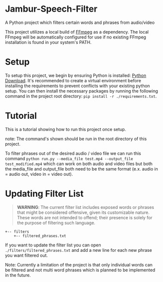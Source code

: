 # Jambur-Speech-Filter
A Python project which filters certain words and phrases from audio/video

This project utilizes a local build of [FFmpeg](https://ffmpeg.org) as a dependency. The local FFmpeg will be automatically configured for use if no existing FFmpeg installation is found in your system's PATH.

# Setup
To setup this project, we begin by ensuring Python is installed: [Python Download](https://www.python.org/downloads/). It's recommended to create a virtual environment before installing the requirements to prevent conflicts with your existing python setup. You can then install the necessary packages by running the following command in the project root directory: `pip install -r ./requirements.txt`.

# Tutorial
This is a tutorial showing how to run this project once setup.

note: The command's shown should be run in the root directory of this project.

To filter phrases out of the desired audio / video file we can run this command `python run.py --media_file test.mp4 --output_file test_modified.mp4` which can work on both audio and video files but both the media_file and output_file both need to be the same format (e.x. audio in = audio out, video in = video out).

# Updating Filter List
> **WARNING**: The current filter list includes exposed words or phrases that might be considered offensive, given its customizable nature. These words are not intended to offend; their presence is solely for the purpose of filtering such language.
```
+-- filters
    +-- filtered_phrases.txt
```
If you want to update the filter list you can open `./filters/filtered_phrases.txt` and add a new line for each new phrase you want filtered out.

Note: Currently a limitation of the project is that only individual words can be filtered and not multi word phrases which is planned to be implemented in the future.